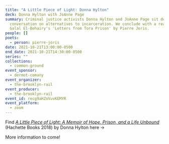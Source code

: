 ```yaml
---
title: "A Little Piece of Light: Donna Hylton"
deck: Donna Hylton with JoAnne Page
summary: Criminal justice activists Donna Hylton and JoAnne Page sit down for a
  conversation on alternatives to incarceration. We conclude with a reading of
  Galal El-Behairy's 'Letters from Tora Prison' by Pierre Joris.
people: []
poets:
  - person: pierre-joris
date: 2021-10-21T13:00:00-0500
end_date: 2021-10-21T14:30:00-0500
series: ""
collections:
  - common-ground
event_sponsor:
  - dermot-comany
event_organizer:
  - the-brooklyn-rail
event_producer:
  - the-brooklyn-rail
event_id: recg9aHZoVuvKEMYR
event_platform:
  - zoom
---
```

Find _[A Little Piece of Light: A Memoir of Hope, Prison, and a Life Unbound](https://www.hachettebooks.com/titles/donna-hylton/a-little-piece-of-light/9781478922391/)_ (Hachette Books 2018) by Donna Hylton here →

More information to come!
